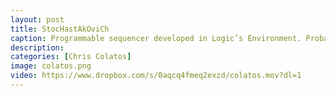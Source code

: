 ```yaml
---
layout: post
title: StocHastAkOviCh
caption: Programmable sequencer developed in Logic’s Environment. Probability distribution autocomposer functionality with Shostakovich homage-scale constraint. Controls for independent and global pitch and velocity, independent and vector nonlinear pitch and modulation, independent and global note on/off, and quick-drum sequencer. Video features Mike Keneally on guitar. <a href="https://ccolatos.github.io/colatos_logic_step_sequencer.zip">CLICK HERE TO DOWNLOAD THE SEQUENCER</a> 
description: 
categories: [Chris Colatos]
image: colatos.png
video: https://www.dropbox.com/s/0aqcq4fmeq2exzd/colatos.mov?dl=1
---
```

